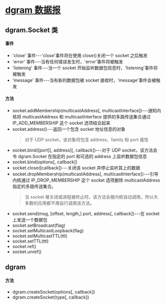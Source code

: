 # [dgram 数据报](http://nodejs.cn/api/dgram.html)

## dgram.Socket 类

#### 事件

- 'close' 事件---'close'事件将在使用 close()关闭一个 socket 之后触发
- 'error' 事件---当有任何错误发生时，'error'事件将被触发
- 'listening' 事件---当一个 socket 开始监听数据包信息时，'listening'事件将被触发
- 'message' 事件---当有新的数据包被 socket 接收时，'message'事件会被触发

#### 方法

- socket.addMembership(multicastAddress[, multicastInterface])---通知内核将 multicastAddress 和 multicastInterface 提供的多路传送集合通过 IP_ADD_MEMBERSHIP 这个 socket 选项结合起来
- socket.address()---返回一个包含 socket 地址信息的对象
  > 对于 UDP socket，该对象将包含 address、family 和 port 属性
- socket.bind([port][, address][, callback])---对于 UDP socket，该方法会令 dgram.Socket 在指定的 port 和可选的 address 上监听数据包信息
- socket.bind(options[, callback])
- socket.close([callback])---关闭该 socket 并停止监听其上的数据
- socket.dropMembership(multicastAddress[, multicastInterface])---引导内核通过 IP_DROP_MEMBERSHIP 这个 socket 选项删除 multicastAddress 指定的多路传送集合。
  > 当 socket 被关闭或进程被终止时，该方法会被内核自动调用，所以大多数的应用都不用自行调用该方法。
- socket.send(msg, [offset, length,] port, address[, callback])---在 socket 上发送一个数据包
- socket.setBroadcast(flag)
- socket.setMulticastLoopback(flag)
- socket.setMulticastTTL(ttl)
- socket.setTTL(ttl)
- socket.ref()
- socket.unref()

## dgram

#### 方法

- dgram.createSocket(options[, callback])
- dgram.createSocket(type[, callback])
